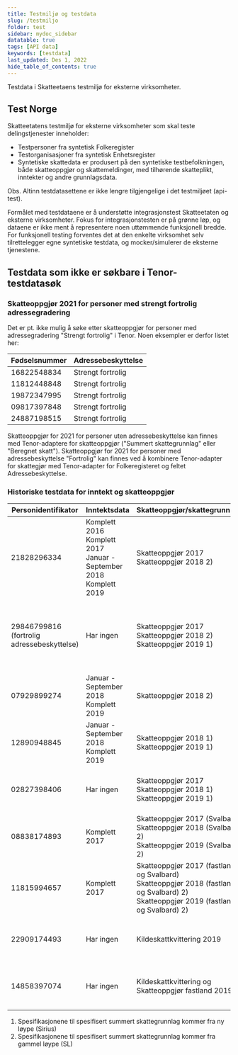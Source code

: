 ```yaml
---
title: Testmiljø og testdata
slug: /testmiljo
folder: test
sidebar: mydoc_sidebar
datatable: true
tags: [API data]
keywords: [testdata]
last_updated: Des 1, 2022
hide_table_of_contents: true
---
```

<summary>Testdata i Skatteetaens testmiljø for eksterne virksomheter.</summary>

## Test Norge
Skatteetatens testmiljø for eksterne virksomheter som skal teste delingstjenester inneholder:

- Testpersoner fra syntetisk Folkeregister
- Testorganisasjoner fra syntetisk Enhetsregister
- Syntetiske skattedata er produsert på den syntetiske testbefolkningen, både skatteoppgjør og skattemeldinger, med tilhørende skatteplikt, inntekter og andre grunnlagsdata. 

Obs. Altinn testdatasettene er ikke lengre tilgjengelige i det testmiljøet (api-test). 

Formålet med testdataene er å understøtte integrasjonstest Skatteetaten og eksterne virksomheter.
Fokus for integrasjonstesten er på grønne løp, og dataene er ikke ment å representere noen uttømmende funksjonell bredde.
For funksjonell testing forventes det at den enkelte virksomhet selv tilrettelegger egne syntetiske testdata, og mocker/simulerer de eksterne tjenestene.

## Testdata som ikke er søkbare i Tenor-testdatasøk

### Skatteoppgjør 2021 for personer med strengt fortrolig adressegradering

Det er pt. ikke mulig å søke etter skatteoppgjør for personer med adressegradering "Strengt fortrolig" i Tenor. Noen eksempler er derfor listet her:

| Fødselsnummer | Adressebeskyttelse |
|---| --- |
| 16822548834	| Strengt fortrolig |
| 11812448848 | Strengt fortrolig |
| 19872347995 | Strengt fortrolig |
| 09817397848 | Strengt fortrolig |
| 24887198515 | Strengt fortrolig |

Skatteoppgjør for 2021 for personer uten adressebeskyttelse kan finnes med Tenor-adaptere for skatteoppgjør ("Summert skattegrunnlag" eller "Beregnet skatt").
Skatteoppgjør for 2021 for personer med adressebeskyttelse "Fortrolig" kan finnes ved å kombinere Tenor-adapter for skattegjør med Tenor-adapter for Folkeregisteret og feltet Adressebeskyttelse.

### Historiske testdata for inntekt og skatteoppgjør

| Personidentifikator | Inntektsdata | Skatteoppgjør/skattegrunnlag | Kommentar |
|---|---|---|---|
| 21828296334 | Komplett 2016<br /> Komplett 2017<br /> Januar - September 2018<br />Komplett 2019<br />| Skatteoppgjør 2017<br />Skatteoppgjør 2018 2) |  Tilsvarer Iver Psa Høk (01029413157) i gammelt testmiljø | 
| 29846799816 (fortrolig adressebeskyttelse) | Har ingen | Skatteoppgjør 2017<br />Skatteoppgjør 2018 2)<br />Skatteoppgjør 2019 1)| Tilsvarer Morten Minstemann Val-Aa med skjermingskode 7 (04057849687) i gammelt testmiljø | 
| 07929899274 | Januar - September 2018<br />Komplett 2019<br />| Skatteoppgjør 2018 2) | Tilsvarer Karl Karlstad (18017749532) i gammelt testmiljø |
| 12890948845 | Januar - September 2018<br />Komplett 2019<br />| Skatteoppgjør 2018 1)<br />Skatteoppgjør 2019 1)<br />| Tilsvarer Nille Psa Augestad (18018200283) i gammelt testmiljø |
| 02827398406 | Har ingen | Skatteoppgjør 2017<br />Skatteoppgjør 2018 1)<br />Skatteoppgjør 2019 1)<br />| Tilsvarer Magne Løvik (07078600378) i gammelt testmiljø |
| 08838174893 | Komplett 2017<br />| Skatteoppgjør 2017 (Svalbard)<br />Skatteoppgjør 2018 (Svalbard) 2)<br />Skatteoppgjør 2019 (Svalbard) 2) | Tilsvarer Tone Olsen (02099900434) i gammelt testmiljø |
| 11815994657 | Komplett 2017 | Skatteoppgjør 2017 (fastland og Svalbard)<br />Skatteoppgjør 2018 (fastland og Svalbard) 2)<br />Skatteoppgjør 2019 (fastland og Svalbard) 2) | Tilsvarer Nils Nilsen (02116049964) i gammelt testmiljø |
| 22909174493 | Har ingen | Kildeskattkvittering 2019 | Tilsvarer Lalla Lakerol (16127049657) i gammelt testmiljø |
| 14858397074 | Har ingen | Kildeskattkvittering og Skatteoppgjør fastland 2019 | Tilsvarer Magne Moldskred (01025102335) i gammelt testmiljø |

1) Spesifikasjonene til spesifisert summert skattegrunnlag kommer fra ny løype (Sirius) <br />
2) Spesifikasjonene til spesifisert summert skattegrunnlag kommer fra gammel løype (SL)



